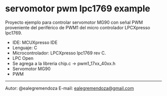 #   servomotor pwm lpc1769 example
Proyecto ejemplo para controlar servomotor MG90 con señal PWM proveniente del periférico de PWM1 del micro controlador LPCXpresso lpc1769.

- IDE: MCUXpresso IDE
- Lenguaje: C
- Microcontrolador: LPCXpresso lpc1769 rev C.
- LPC Open
- Se agrega a la libreria chip.c -> pwm1_17xx_40xx.h 
- Servomotor MG90
- PWM
---
Autor: @ealegremendoza
E-mail: ealegremendoza@gmail.com

